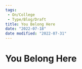 ```yaml
---
tags:
 - On/College
 - Type/Blog/Draft
title: You Belong Here
date: "2022-07-18"
date modified: "2022-07-31"
---
```


# You Belong Here
